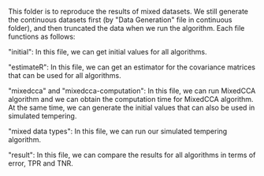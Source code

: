 This folder is to reproduce the results of mixed datasets. We still generate the continuous datasets first (by "Data Generation" file in continuous folder), and then truncated the data when we run the algorithm. Each file functions as follows:

"initial": In this file, we can get initial values for all algorithms.

"estimateR": In this file, we can get an estimator for the covariance matrices that can be used for all algorithms.

"mixedcca" and "mixedcca-computation": In this file, we can run MixedCCA algorithm and we can obtain the computation time for MixedCCA algorithm. At the same time, we can generate the initial values that can also be used in simulated tempering.

"mixed data types": In this file, we can run our simulated tempering algorithm.

"result": In this file, we can compare the results for all algorithms in terms of error, TPR and TNR.